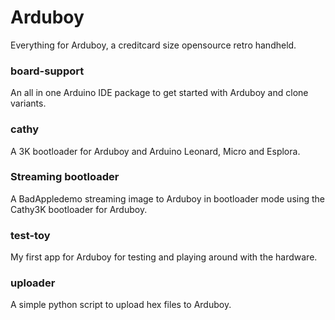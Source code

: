 # Arduboy
Everything for Arduboy, a creditcard size opensource retro handheld.

### board-support
An all in one Arduino IDE package to get started with Arduboy and clone variants.
### cathy
A 3K bootloader for Arduboy and Arduino Leonard, Micro and Esplora.
### Streaming bootloader 
A BadAppledemo streaming image to Arduboy in bootloader mode using the Cathy3K bootloader for Arduboy.
### test-toy
My first app for Arduboy for testing and playing around with the hardware.
### uploader
A simple python script to upload hex files to Arduboy.

